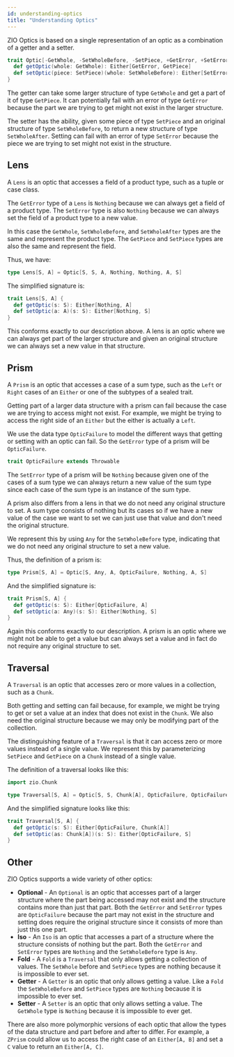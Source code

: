 ```yaml
---
id: understanding-optics
title: "Understanding Optics"
---
```


ZIO Optics is based on a single representation of an optic as a combination of a getter and a setter.

```scala mdoc
trait Optic[-GetWhole, -SetWholeBefore, -SetPiece, +GetError, +SetError, +GetPiece, +SetWholeAfter] {
  def getOptic(whole: GetWhole): Either[GetError, GetPiece]
  def setOptic(piece: SetPiece)(whole: SetWholeBefore): Either[SetError, SetWholeAfter]
}
```

The getter can take some larger structure of type `GetWhole` and get a part of it of type `GetPiece`. It can potentially fail with an error of type `GetError` because the part we are trying to get might not exist in the larger structure.

The setter has the ability, given some piece of type `SetPiece` and an original structure of type `SetWholeBefore`, to return a new structure of type `SetWholeAfter`. Setting can fail with an error of type `SetError` because the piece we are trying to set might not exist in the structure.

## Lens

A `Lens` is an optic that accesses a field of a product type, such as a tuple or case class.

The `GetError` type of a `Lens` is `Nothing` because we can always get a field of a product type. The `SetError` type is also `Nothing` because we can always set the field of a product type to a new value.

In this case the `GetWhole`, `SetWholeBefore`, and `SetWholeAfter` types are the same and represent the product type. The `GetPiece` and `SetPiece` types are also the same and represent the field.

Thus, we have:

```scala mdoc
type Lens[S, A] = Optic[S, S, A, Nothing, Nothing, A, S]
```

The simplified signature is:

```scala mdoc:nest
trait Lens[S, A] {
  def getOptic(s: S): Either[Nothing, A]
  def setOptic(a: A)(s: S): Either[Nothing, S]
}
```

This conforms exactly to our description above. A lens is an optic where we can always get part of the larger structure and given an original structure we can always set a new value in that structure.

## Prism

A `Prism` is an optic that accesses a case of a sum type, such as the `Left` or `Right` cases of an `Either` or one of the subtypes of a sealed trait.

Getting part of a larger data structure with a prism can fail because the case we are trying to access might not exist. For example, we might be trying to access the right side of an `Either` but the either is actually a `Left`.

We use the data type `OpticFailure` to model the different ways that getting or setting with an optic can fail. So the `GetError` type of a prism will be `OpticFailure`.

```scala mdoc
trait OpticFailure extends Throwable
```

The `SetError` type of a prism will be `Nothing` because given one of the cases of a sum type we can always return a new value of the sum type since each case of the sum type is an instance of the sum type.

A prism also differs from a lens in that we do not need any original structure to set. A sum type consists of nothing but its cases so if we have a new value of the case we want to set we can just use that value and don't need the original structure.

We represent this by using `Any` for the `SetWholeBefore` type, indicating that we do not need any original structure to set a new value.

Thus, the definition of a prism is:

```scala mdoc
type Prism[S, A] = Optic[S, Any, A, OpticFailure, Nothing, A, S]
```

And the simplified signature is:

```scala mdoc:nest
trait Prism[S, A] {
  def getOptic(s: S): Either[OpticFailure, A]
  def setOptic(a: Any)(s: S): Either[Nothing, S]
}
```

Again this conforms exactly to our description. A prism is an optic where we might not be able to get a value but can always set a value and in fact do not require any original structure to set.

## Traversal

A `Traversal` is an optic that accesses zero or more values in a collection, such as a `Chunk`.

Both getting and setting can fail because, for example, we might be trying to get or set a value at an index that does not exist in the `Chunk`. We also need the original structure because we may only be modifying part of the collection.

The distinguishing feature of a `Traversal` is that it can access zero or more values instead of a single value. We represent this by parameterizing `SetPiece` and `GetPiece` on a `Chunk` instead of a single value.

The definition of a traversal looks like this:

```scala mdoc
import zio.Chunk

type Traversal[S, A] = Optic[S, S, Chunk[A], OpticFailure, OpticFailure, Chunk[A], S]
```

And the simplified signature looks like this:

```scala mdoc:nest
trait Traversal[S, A] {
  def getOptic(s: S): Either[OpticFailure, Chunk[A]]
  def setOptic(as: Chunk[A])(s: S): Either[OpticFailure, S]
}
```

## Other

ZIO Optics supports a wide variety of other optics:

* **Optional** - An `Optional` is an optic that accesses part of a larger structure where the part being accessed may not exist and the structure contains more than just that part. Both the `GetError` and `SetError` types are `OpticFailure` because the part may not exist in the structure and setting does require the original structure since it consists of more than just this one part.
* **Iso** - An `Iso` is an optic that accesses a part of a structure where the structure consists of nothing but the part. Both the `GetError` and `SetError` types are `Nothing` and the `SetWholeBefore` type is `Any`.
* **Fold** - A `Fold` is a `Traversal` that only allows getting a collection of values. The `SetWhole` before and `SetPiece` types are nothing because it is impossible to ever set.
* **Getter** - A `Getter` is an optic that only allows getting a value. Like a `Fold` the `SetWholeBefore` and `SetPiece` types are `Nothing` because it is impossible to ever set.
* **Setter** - A `Setter` is an optic that only allows setting a value. The `GetWhole` type is `Nothing` because it is impossible to ever get.

There are also more polymorphic versions of each optic that allow the types of the data structure and part before and after to differ. For example, a `ZPrism` could allow us to access the right case of an `Either[A, B]` and set a `C` value to return an `Either[A, C]`.

